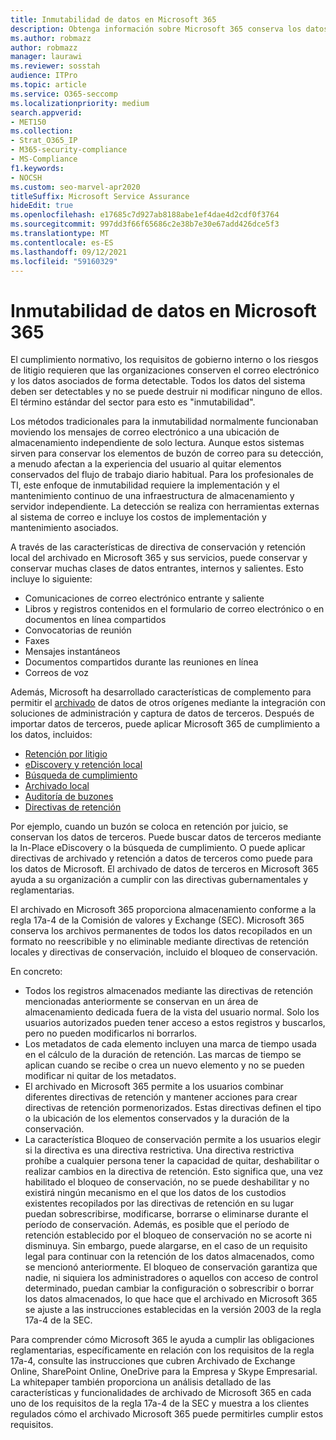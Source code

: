 ```yaml
---
title: Inmutabilidad de datos en Microsoft 365
description: Obtenga información sobre Microsoft 365 conserva los datos de forma detectable para abordar el cumplimiento normativo, los requisitos de gobierno interno y los riesgos de litigio.
ms.author: robmazz
author: robmazz
manager: laurawi
ms.reviewer: sosstah
audience: ITPro
ms.topic: article
ms.service: O365-seccomp
ms.localizationpriority: medium
search.appverid:
- MET150
ms.collection:
- Strat_O365_IP
- M365-security-compliance
- MS-Compliance
f1.keywords:
- NOCSH
ms.custom: seo-marvel-apr2020
titleSuffix: Microsoft Service Assurance
hideEdit: true
ms.openlocfilehash: e17685c7d927ab8188abe1ef4dae4d2cdf0f3764
ms.sourcegitcommit: 997dd3f66f65686c2e38b7e30e67add426dce5f3
ms.translationtype: MT
ms.contentlocale: es-ES
ms.lasthandoff: 09/12/2021
ms.locfileid: "59160329"
---
```

# <a name="data-immutability-in-microsoft-365"></a>Inmutabilidad de datos en Microsoft 365

El cumplimiento normativo, los requisitos de gobierno interno o los riesgos de litigio requieren que las organizaciones conserven el correo electrónico y los datos asociados de forma detectable. Todos los datos del sistema deben ser detectables y no se puede destruir ni modificar ninguno de ellos. El término estándar del sector para esto es "inmutabilidad".

Los métodos tradicionales para la inmutabilidad normalmente funcionaban moviendo los mensajes de correo electrónico a una ubicación de almacenamiento independiente de solo lectura. Aunque estos sistemas sirven para conservar los elementos de buzón de correo para su detección, a menudo afectan a la experiencia del usuario al quitar elementos conservados del flujo de trabajo diario habitual. Para los profesionales de TI, este enfoque de inmutabilidad requiere la implementación y el mantenimiento continuo de una infraestructura de almacenamiento y servidor independiente. La detección se realiza con herramientas externas al sistema de correo e incluye los costos de implementación y mantenimiento asociados.

A través de las características de directiva de conservación y retención local del archivado en Microsoft 365 y sus servicios, puede conservar y conservar muchas clases de datos entrantes, internos y salientes. Esto incluye lo siguiente:

- Comunicaciones de correo electrónico entrante y saliente
- Libros y registros contenidos en el formulario de correo electrónico o en documentos en línea compartidos
- Convocatorias de reunión
- Faxes
- Mensajes instantáneos
- Documentos compartidos durante las reuniones en línea
- Correos de voz

Además, Microsoft ha desarrollado características de complemento para permitir el [archivado](https://support.office.com/article/Archiving-third-party-data-in-Office-365-0ce338d5-3666-4a18-86ab-c6910ff408cc) de datos de otros orígenes mediante la integración con soluciones de administración y captura de datos de terceros. Después de importar datos de terceros, puede aplicar Microsoft 365 de cumplimiento a los datos, incluidos:

- [Retención por litigio](/microsoft-365/compliance/create-a-litigation-hold)
- [eDiscovery y retención local](/microsoft-365/compliance/manage-legal-investigations)
- [Búsqueda de cumplimiento](/microsoft-365/compliance/search-for-content)
- [Archivado local](/microsoft-365/compliance/enable-archive-mailboxes)
- [Auditoría de buzones](/microsoft-365/compliance/enable-mailbox-auditing)
- [Directivas de retención](/microsoft-365/compliance/retention-policies)

Por ejemplo, cuando un buzón se coloca en retención por juicio, se conservan los datos de terceros. Puede buscar datos de terceros mediante la In-Place eDiscovery o la búsqueda de cumplimiento. O puede aplicar directivas de archivado y retención a datos de terceros como puede para los datos de Microsoft. El archivado de datos de terceros en Microsoft 365 ayuda a su organización a cumplir con las directivas gubernamentales y reglamentarias.

El archivado en Microsoft 365 proporciona almacenamiento conforme a la regla 17a-4 de la Comisión de valores y Exchange (SEC). Microsoft 365 conserva los archivos permanentes de todos los datos recopilados en un formato no reescribible y no eliminable mediante directivas de retención locales y directivas de conservación, incluido el bloqueo de conservación.

En concreto:

- Todos los registros almacenados mediante las directivas de retención mencionadas anteriormente se conservan en un área de almacenamiento dedicada fuera de la vista del usuario normal. Solo los usuarios autorizados pueden tener acceso a estos registros y buscarlos, pero no pueden modificarlos ni borrarlos.
- Los metadatos de cada elemento incluyen una marca de tiempo usada en el cálculo de la duración de retención. Las marcas de tiempo se aplican cuando se recibe o crea un nuevo elemento y no se pueden modificar ni quitar de los metadatos.
- El archivado en Microsoft 365 permite a los usuarios combinar diferentes directivas de retención y mantener acciones para crear directivas de retención pormenorizados. Estas directivas definen el tipo o la ubicación de los elementos conservados y la duración de la conservación.
- La característica Bloqueo de conservación permite a los usuarios elegir si la directiva es una directiva restrictiva. Una directiva restrictiva prohíbe a cualquier persona tener la capacidad de quitar, deshabilitar o realizar cambios en la directiva de retención. Esto significa que, una vez habilitado el bloqueo de conservación, no se puede deshabilitar y no existirá ningún mecanismo en el que los datos de los custodios existentes recopilados por las directivas de retención en su lugar puedan sobrescribirse, modificarse, borrarse o eliminarse durante el período de conservación. Además, es posible que el período de retención establecido por el bloqueo de conservación no se acorte ni disminuya. Sin embargo, puede alargarse, en el caso de un requisito legal para continuar con la retención de los datos almacenados, como se mencionó anteriormente. El bloqueo de conservación garantiza que nadie, ni siquiera los administradores o aquellos con acceso de control determinado, puedan cambiar la configuración o sobrescribir o borrar los datos almacenados, lo que hace que el archivado en Microsoft 365 se ajuste a las instrucciones establecidas en la versión 2003 de la regla 17a-4 de la SEC.

Para comprender cómo Microsoft 365 le ayuda a cumplir las obligaciones reglamentarias, específicamente en relación [](https://www.microsoft.com/microsoft-365/blog/wp-content/uploads/2015/11/Microsoft-EOA-White-Paper.pdf) con los requisitos de la regla 17a-4, consulte las instrucciones que cubren Archivado de Exchange Online, SharePoint Online, OneDrive para la Empresa y Skype Empresarial. La whitepaper también proporciona un análisis detallado de las características y funcionalidades de archivado de Microsoft 365 en cada uno de los requisitos de la regla 17a-4 de la SEC y muestra a los clientes regulados cómo el archivado Microsoft 365 puede permitirles cumplir estos requisitos.
